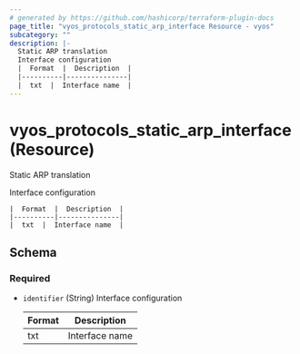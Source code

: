 ```yaml
---
# generated by https://github.com/hashicorp/terraform-plugin-docs
page_title: "vyos_protocols_static_arp_interface Resource - vyos"
subcategory: ""
description: |-
  Static ARP translation
  Interface configuration
  |  Format  |  Description  |
  |----------|---------------|
  |  txt  |  Interface name  |
---
```


# vyos_protocols_static_arp_interface (Resource)

Static ARP translation

Interface configuration

    |  Format  |  Description  |
    |----------|---------------|
    |  txt  |  Interface name  |



<!-- schema generated by tfplugindocs -->
## Schema

### Required

- `identifier` (String) Interface configuration

    |  Format  |  Description  |
    |----------|---------------|
    |  txt  |  Interface name  |
